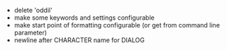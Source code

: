 - delete 'oddil'
- make some keywords and settings configurable
- make start point of formatting configurable (or get from command line parameter)
- newline after CHARACTER name for DIALOG